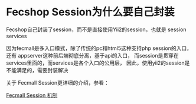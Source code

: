 Fecshop Session为什么要自己封装
===============================

Fecshop自己封装了session，而不是直接使用Yii2的session，也就是
session services


因为fecmall是多入口模式，除了传统的pc和html5这种支持php session的入口，还有
appserver这种前后端彻底分离，基于api的入口，
而session是贯穿在services里面的，而services是各个入口的公用层，
因此，使用yii2的session是不能满足的，需要封装解决


关于 Fecmall Session更详细的介绍，参看：

[Fecmall Session 机制](http://www.fecshop.com/doc/fecshop-guide/instructions/cn-2.0/guide-fecmall_session.html)


































